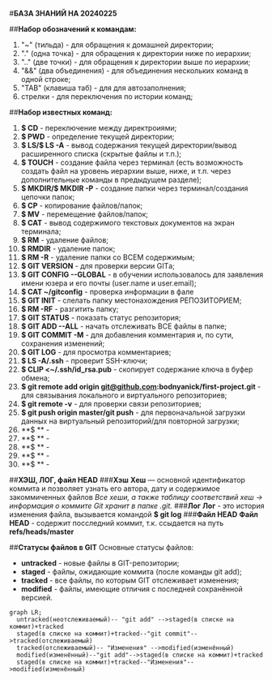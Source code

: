#**БАЗА ЗНАНИЙ НА 20240225**

##**Набор обозначений к командам:**
1. "~" (тильда) - для обращения к домашней директории;
2. "." (одна точка) - для обращения к директории ниже по иерархии;
3. ".." (две точки) - для обращения к директории выше по иерархии;
4. "&&" (два объединения) - для объединения нескольких команд в одной строке;
5. "TAB" (клавиша таб) - для для автозаполнения;
6. стрелки - для переключения по истории команд;

##**Набор известных команд:**
1. **$ CD** - переключение между директроиями;
2. **$ PWD** - определение текущей директории;
3. **$ LS/$ LS -A** - вывод содержания текущей директории/вывод расширенного списка (скрытые файлы и т.п.);  
4. **$ TOUCH** - создание файла через терминал (есть возможность создать файл на уровень иерархии выше, ниже, и т.п. через дополнительные команды в предыдущем разделе);
5. **$ MKDIR/$ MKDIR -P** - создание папки через терминал/создания цепочки папок; 
6. **$ CP** - копирование файлов/папок;
7. **$ MV** - перемещение файлов/папок;
8. **$ CAT** - вывод содержимого текстовых документов на экран терминала;
9. **$ RM** - удаление файлов;
10. **$ RMDIR** - удаление папок;
11. **$ RM -R** - удаление папки со ВСЕМ содержимым;
12. **$ GIT VERSION** - для проверки версии GITа;
13. **$ GIT CONFIG --GLOBAL** - в обучении использовалось для заявления имени юзера и его почты (user.name и user.email);
14. **$ CAT ~/gitconfig** - проверка информации в фале
15. **$ GIT INIT** - слелать папку местонахождения РЕПОЗИТОРИЕМ;
16. **$ RM -RF** - разгитить папку;
17. **$ GIT STATUS** - показать статус репозитория;
18. **$ GIT ADD --ALL** - начать отслеживать ВСЕ файлы в папке;
19. **$ GIT COMMIT -M** - для добавления комментария и, по сути, сохранения изменений;
20. **$ GIT LOG** - для просмотра комментариев;
21. **$ LS -A/.ssh** - проверит SSH-ключи;
22. **$ CLIP <~/.ssh/id_rsa.pub** - скопирует содержание ключа в буфер обмена; 
23. **$ git remote add origin git@github.com:bodnyanick/first-project.git** - для связывания локального и виртуального репозиториев;
24. **$ git remote -v** - для проверки связи репозиториев; 
25. **$ git push origin master/git push** - для первоначальной загрузки данных на виртуальный репозиторий/для повторной загрузки; 
26. **$ ** - 
27. **$ ** - 
28. **$ ** - 
29. **$ ** - 
30. **$ ** - 

##**ХЭШ, ЛОГ, файл HEAD**
###**Хэш**
**Хеш** — основной идентификатор коммита и позволяет узнать его автора, дату и содержимое закоммиченных файлов
*Все хеши, а также таблицу соответствий хеш → информация о коммите Git хранит в папке .git.*
###**Лог**
**Лог** - это история изменения файла, вызывается командой **$ git log**
###**Файл HEAD**
**Файл HEAD** - содержит посследний коммит, т.к. ссыдается на путь **refs/heads/master**

##**Статусы файлов в GIT**
Основные статусы файлов: 
- **untracked** - новые файлы в GIT-репозитории;
- **staged** - файлы, ожидающие коммита (после команды git add);
- **tracked** - все файлы, по которым GIT отслеживает изменения;
- **modified** - файлы, имеющие отличия с последней сохранённой версией.

```mermaid
graph LR;
  untracked(неотслеживаемый)-- "git add" -->staged(в списке на коммит)+tracked
  staged(в списке на коммит)+tracked--"git commit"-->tracked(отслеживаемый)
  tracked(отслеживаемый)-- "Изменения" -->modified(изменённый)
  modified(изменённый)--"git add"-->staged(в списке на коммит)+tracked
  staged(в списке на коммит)+tracked--"Изменения"-->modified(изменённый)
``` 



